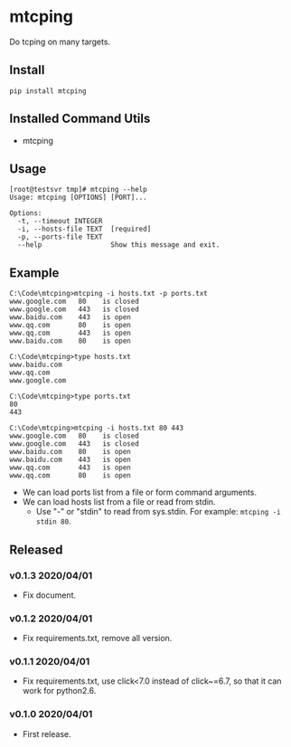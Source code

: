 # mtcping

Do tcping on many targets.

## Install

```shell
pip install mtcping
```

## Installed Command Utils

- mtcping


## Usage

```shell
[root@testsvr tmp]# mtcping --help
Usage: mtcping [OPTIONS] [PORT]...

Options:
  -t, --timeout INTEGER
  -i, --hosts-file TEXT  [required]
  -p, --ports-file TEXT
  --help                 Show this message and exit.
```

## Example

```shell
C:\Code\mtcping>mtcping -i hosts.txt -p ports.txt
www.google.com   80    is closed
www.google.com   443   is closed
www.baidu.com    443   is open
www.qq.com       80    is open
www.qq.com       443   is open
www.baidu.com    80    is open

C:\Code\mtcping>type hosts.txt
www.baidu.com
www.qq.com
www.google.com

C:\Code\mtcping>type ports.txt
80
443

C:\Code\mtcping>mtcping -i hosts.txt 80 443
www.google.com   80    is closed
www.google.com   443   is closed
www.baidu.com    80    is open
www.baidu.com    443   is open
www.qq.com       443   is open
www.qq.com       80    is open

```

- We can load ports list from a file or form command arguments.
- We can load hosts list from a file or read from stdin.
  - Use "-" or "stdin" to read from sys.stdin. For example: `mtcping -i stdin 80`.

## Released

### v0.1.3 2020/04/01

- Fix document.

### v0.1.2 2020/04/01

- Fix requirements.txt, remove all version.

### v0.1.1 2020/04/01

- Fix requirements.txt, use click<7.0 instead of click~=6.7, so that it can work for python2.6.

### v0.1.0 2020/04/01

- First release.